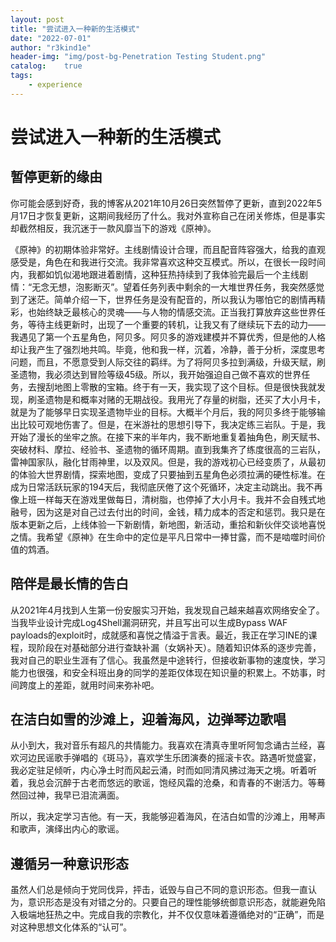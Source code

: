 ```yaml
---
layout: post
title: "尝试进入一种新的生活模式"
date: "2022-07-01"
author: "r3kind1e"
header-img: "img/post-bg-Penetration Testing Student.png"
catalog:    true
tags: 
    - experience
---
```


# 尝试进入一种新的生活模式
## 暂停更新的缘由
你可能会感到好奇，我的博客从2021年10月26日突然暂停了更新，直到2022年5月17日才恢复更新，这期间我经历了什么。我对外宣称自己在闭关修炼，但是事实却截然相反，我沉迷于一款风靡当下的游戏《原神》。

《原神》的初期体验非常好。主线剧情设计合理，而且配音阵容强大，给我的直观感受是，角色在和我进行交流。我非常喜欢这种交互模式。所以，在很长一段时间内，我都如饥似渴地跟进着剧情，这种狂热持续到了我体验完最后一个主线剧情：“无念无想，泡影断灭”。望着任务列表中剩余的一大堆世界任务，我突然感觉到了迷茫。简单介绍一下，世界任务是没有配音的，所以我认为哪怕它的剧情再精彩，也始终缺乏最核心的灵魂——与人物的情感交流。正当我打算放弃这些世界任务，等待主线更新时，出现了一个重要的转机，让我又有了继续玩下去的动力——我遇见了第一个五星角色，阿贝多。阿贝多的游戏建模并不算优秀，但是他的人格却让我产生了强烈地共鸣。毕竟，他和我一样，沉着，冷静，善于分析，深度思考问题，而且，不愿意受到人际交往的羁绊。为了将阿贝多拉到满级，升级天赋，刷圣遗物，我必须达到冒险等级45级。所以，我开始强迫自己做不喜欢的世界任务，去搜刮地图上零散的宝箱。终于有一天，我实现了这个目标。但是很快我就发现，刷圣遗物是和概率对赌的无期战役。我用光了存量的树脂，还买了大小月卡，就是为了能够早日实现圣遗物毕业的目标。大概半个月后，我的阿贝多终于能够输出比较可观地伤害了。但是，在米游社的思想引导下，我决定练三岩队。于是，我开始了漫长的坐牢之旅。在接下来的半年内，我不断地重复着抽角色，刷天赋书、突破材料、摩拉、经验书、圣遗物的循环周期。直到我集齐了练度很高的三岩队，雷神国家队，融化甘雨神里，以及双风。但是，我的游戏初心已经变质了，从最初的体验大世界剧情，探索地图，变成了只要抽到五星角色必须拉满的硬性标准。在成为日常活跃玩家的194天后，我彻底厌倦了这个死循环，决定主动跳出。我不再像上班一样每天在游戏里做每日，清树脂，也停掉了大小月卡。我并不会自残式地融号，因为这是对自己过去付出的时间，金钱，精力成本的否定和惩罚。我只是在版本更新之后，上线体验一下新剧情，新地图，新活动，重拾和新伙伴交谈地喜悦之情。我希望《原神》在生命中的定位是平凡日常中一捧甘露，而不是啮噬时间价值的鸩酒。

## 陪伴是最长情的告白
从2021年4月找到人生第一份安服实习开始，我发现自己越来越喜欢网络安全了。当我毕业设计完成Log4Shell漏洞研究，并且写出可以生成Bypass WAF payloads的exploit时，成就感和喜悦之情溢于言表。最近，我正在学习INE的课程，现阶段在对基础部分进行查缺补漏（女娲补天）。随着知识体系的逐步完善，我对自己的职业生涯有了信心。我虽然是中途转行，但接收新事物的速度快，学习能力也很强，和安全科班出身的同学的差距仅体现在知识量的积累上。不妨事，时间跨度上的差距，就用时间来弥补吧。

## 在洁白如雪的沙滩上，迎着海风，边弹琴边歌唱
从小到大，我对音乐有超凡的共情能力。我喜欢在清真寺里听阿訇念诵古兰经，喜欢河边民谣歌手弹唱的《斑马》，喜欢学生乐团演奏的摇滚卡农。路遇听觉盛宴，我必定驻足倾听，内心净土时而风起云涌，时而如同清风拂过海天之境。听着听着，我总会沉醉于古老而悠远的歌谣，饱经风霜的沧桑，和青春的不谢活力。等蓦然回过神，我早已泪流满面。

所以，我决定学习吉他。有一天，我能够迎着海风，在洁白如雪的沙滩上，用琴声和歌声，演绎出内心的歌谣。

## 遵循另一种意识形态
虽然人们总是倾向于党同伐异，抨击，诋毁与自己不同的意识形态。但我一直认为，意识形态是没有对错之分的。只要自己的理性能够统御意识形态，就能避免陷入极端地狂热之中。完成自我的宗教化，并不仅仅意味着遵循绝对的“正确”，而是对这种思想文化体系的“认可”。